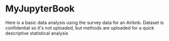# MyJupyterBook
Here is a basic data analysis using the survey data for an Airbnb. Dataset is confidential so it's not uploaded, but methods are uploaded for a quick descriptive statistical analysis

